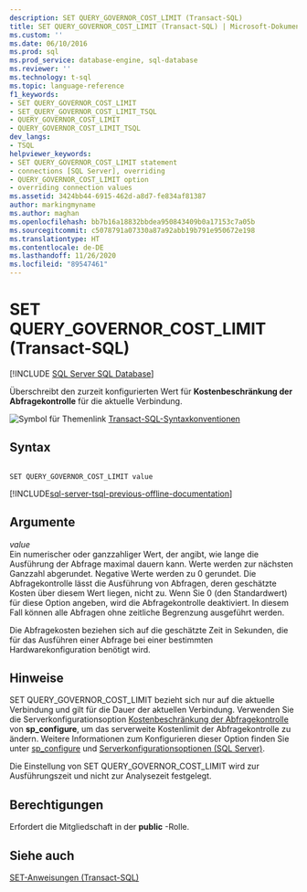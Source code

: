 ```yaml
---
description: SET QUERY_GOVERNOR_COST_LIMIT (Transact-SQL)
title: SET QUERY_GOVERNOR_COST_LIMIT (Transact-SQL) | Microsoft-Dokumentation
ms.custom: ''
ms.date: 06/10/2016
ms.prod: sql
ms.prod_service: database-engine, sql-database
ms.reviewer: ''
ms.technology: t-sql
ms.topic: language-reference
f1_keywords:
- SET QUERY_GOVERNOR_COST_LIMIT
- SET_QUERY_GOVERNOR_COST_LIMIT_TSQL
- QUERY_GOVERNOR_COST_LIMIT
- QUERY_GOVERNOR_COST_LIMIT_TSQL
dev_langs:
- TSQL
helpviewer_keywords:
- SET QUERY_GOVERNOR_COST_LIMIT statement
- connections [SQL Server], overriding
- QUERY_GOVERNOR_COST_LIMIT option
- overriding connection values
ms.assetid: 3424bb44-6915-462d-a8d7-fe834af81387
author: markingmyname
ms.author: maghan
ms.openlocfilehash: bb7b16a18832bbdea950843409b0a17153c7a05b
ms.sourcegitcommit: c5078791a07330a87a92abb19b791e950672e198
ms.translationtype: HT
ms.contentlocale: de-DE
ms.lasthandoff: 11/26/2020
ms.locfileid: "89547461"
---
```

# <a name="set-query_governor_cost_limit-transact-sql"></a>SET QUERY_GOVERNOR_COST_LIMIT (Transact-SQL)
[!INCLUDE [SQL Server SQL Database](../../includes/applies-to-version/sql-asdb.md)]

  Überschreibt den zurzeit konfigurierten Wert für **Kostenbeschränkung der Abfragekontrolle** für die aktuelle Verbindung.  
  
 ![Symbol für Themenlink](../../database-engine/configure-windows/media/topic-link.gif "Symbol für Themenlink") [Transact-SQL-Syntaxkonventionen](../../t-sql/language-elements/transact-sql-syntax-conventions-transact-sql.md)  
  
## <a name="syntax"></a>Syntax  
  
```syntaxsql
  
SET QUERY_GOVERNOR_COST_LIMIT value  
```  
  
[!INCLUDE[sql-server-tsql-previous-offline-documentation](../../includes/sql-server-tsql-previous-offline-documentation.md)]

## <a name="arguments"></a>Argumente
 *value*  
 Ein numerischer oder ganzzahliger Wert, der angibt, wie lange die Ausführung der Abfrage maximal dauern kann. Werte werden zur nächsten Ganzzahl abgerundet. Negative Werte werden zu 0 gerundet. Die Abfragekontrolle lässt die Ausführung von Abfragen, deren geschätzte Kosten über diesem Wert liegen, nicht zu. Wenn Sie 0 (den Standardwert) für diese Option angeben, wird die Abfragekontrolle deaktiviert. In diesem Fall können alle Abfragen ohne zeitliche Begrenzung ausgeführt werden.  
  
 Die Abfragekosten beziehen sich auf die geschätzte Zeit in Sekunden, die für das Ausführen einer Abfrage bei einer bestimmten Hardwarekonfiguration benötigt wird.  
  
## <a name="remarks"></a>Hinweise  
 SET QUERY_GOVERNOR_COST_LIMIT bezieht sich nur auf die aktuelle Verbindung und gilt für die Dauer der aktuellen Verbindung. Verwenden Sie die Serverkonfigurationsoption [Kostenbeschränkung der Abfragekontrolle](../../database-engine/configure-windows/configure-the-query-governor-cost-limit-server-configuration-option.md) von **sp_configure**, um das serverweite Kostenlimit der Abfragekontrolle zu ändern. Weitere Informationen zum Konfigurieren dieser Option finden Sie unter [sp_configure](../../relational-databases/system-stored-procedures/sp-configure-transact-sql.md) und [Serverkonfigurationsoptionen &#40;SQL Server&#41;](../../database-engine/configure-windows/server-configuration-options-sql-server.md).  
  
 Die Einstellung von SET QUERY_GOVERNOR_COST_LIMIT wird zur Ausführungszeit und nicht zur Analysezeit festgelegt.  
  
## <a name="permissions"></a>Berechtigungen  
 Erfordert die Mitgliedschaft in der **public** -Rolle.  
  
## <a name="see-also"></a>Siehe auch  
 [SET-Anweisungen &#40;Transact-SQL&#41;](../../t-sql/statements/set-statements-transact-sql.md)  
  
  
